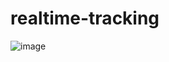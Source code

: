 ﻿# realtime-tracking
 ![image](https://github.com/user-attachments/assets/5228e749-1141-40fa-87ec-ada6981b247f)


